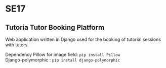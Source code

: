 # SE17

## Tutoria Tutor Booking Platform

Web application written in Django used for the booking of tutorial sessions with tutors.

Dependency Pillow for image field: ```pip install Pillow```  
Django-polymorphic : ```pip install django-polymorphic```
